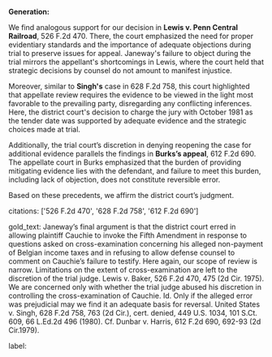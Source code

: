**Generation:**

We find analogous support for our decision in **Lewis v. Penn Central Railroad**, 526 F.2d 470. There, the court emphasized the need for proper evidentiary standards and the importance of adequate objections during trial to preserve issues for appeal. Janeway's failure to object during the trial mirrors the appellant's shortcomings in Lewis, where the court held that strategic decisions by counsel do not amount to manifest injustice. 

Moreover, similar to **Singh's** case in 628 F.2d 758, this court highlighted that appellate review requires the evidence to be viewed in the light most favorable to the prevailing party, disregarding any conflicting inferences. Here, the district court's decision to charge the jury with October 1981 as the tender date was supported by adequate evidence and the strategic choices made at trial. 

Additionally, the trial court’s discretion in denying reopening the case for additional evidence parallels the findings in **Burks’s appeal**, 612 F.2d 690. The appellate court in Burks emphasized that the burden of providing mitigating evidence lies with the defendant, and failure to meet this burden, including lack of objection, does not constitute reversible error. 

Based on these precedents, we affirm the district court’s judgment.

citations: ['526 F.2d 470', '628 F.2d 758', '612 F.2d 690']

gold_text: Janeway’s final argument is that the district court erred in allowing plaintiff Cauchie to invoke the Fifth Amendment in response to questions asked on cross-examination concerning his alleged non-payment of Belgian income taxes and in refusing to allow defense counsel to comment on Cauchie’s failure to testify. Here again, our scope of review is narrow. Limitations on the extent of cross-examination are left to the discretion of the trial judge. Lewis v. Baker, 526 F.2d 470, 475 (2d Cir. 1975). We are concerned only with whether the trial judge abused his discretion in controlling the cross-examination of Cauchie. Id. Only if the alleged error was prejudicial may we find it an adequate basis for reversal. United States v. Singh, 628 F.2d 758, 763 (2d Cir.), cert. denied, 449 U.S. 1034, 101 S.Ct. 609, 66 L.Ed.2d 496 (1980). Cf. Dunbar v. Harris, 612 F.2d 690, 692-93 (2d Cir.1979).

label: 